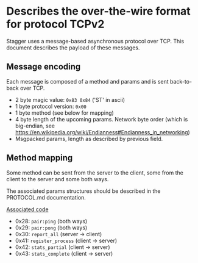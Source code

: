 # Describes the over-the-wire format for protocol TCPv2

Stagger uses a message-based asynchronous protocol over TCP. This document
describes the payload of these messages.

## Message encoding

Each message is composed of a method and params and is sent back-to-back over
TCP.

- 2 byte magic value: `0x83 0x84` ('ST' in ascii)
- 1 byte protocol version: `0x00`
- 1 byte method (see below for mapping)
- 4 byte length of the upcoming params. Network byte order (which is
  big-endian, see
  https://en.wikipedia.org/wiki/Endianness#Endianness_in_networking)
- Msgpacked params, length as described by previous field.

## Method mapping

Some method can be sent from the server to the client, some from the client to
the server and some both ways.

The associated params structures should be described in the PROTOCOL.md
documentation.

[Associated code](../tcp/v2/const.go)

* 0x28: `pair:ping` (both ways)
* 0x29: `pair:pong` (both ways)
* 0x30: `report_all` (server -> client)
* 0x41: `register_process` (client -> server)
* 0x42: `stats_partial` (client -> server)
* 0x43: `stats_complete` (client -> server)

